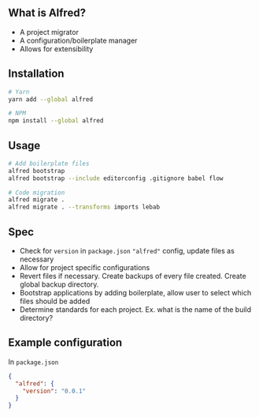 ## What is Alfred?
* A project migrator
* A configuration/boilerplate manager
* Allows for extensibility


## Installation
```bash
# Yarn
yarn add --global alfred

# NPM
npm install --global alfred
```

## Usage
```bash
# Add boilerplate files
alfred bootstrap
alfred bootstrap --include editorconfig .gitignore babel flow

# Code migration
alfred migrate .
alfred migrate . --transforms imports lebab
```

## Spec
* Check for `version` in `package.json` `"alfred"` config, update files as necessary
* Allow for project specific configurations
* Revert files if necessary. Create backups of every file created. Create global backup directory.
* Bootstrap applications by adding boilerplate, allow user to select which files should be added
* Determine standards for each project. Ex. what is the name of the build directory?

## Example configuration
In `package.json`
```json
{
  "alfred": {
    "version": "0.0.1"
  }
}
```
